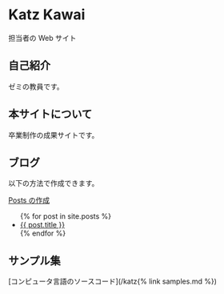 # Katz Kawai

担当者の Web サイト

## 自己紹介

ゼミの教員です。

## 本サイトについて

卒業制作の成果サイトです。

## ブログ

以下の方法で作成できます。

[Posts の作成](http://jekyllrb-ja.github.io/docs/posts/)

<ul>
  {% for post in site.posts %}
    <li>
      <a href="/katz{{ post.url }}">{{ post.title }}</a>
    </li>
  {% endfor %}
</ul>

## サンプル集

[コンピュータ言語のソースコード](/katz{% link samples.md %})
